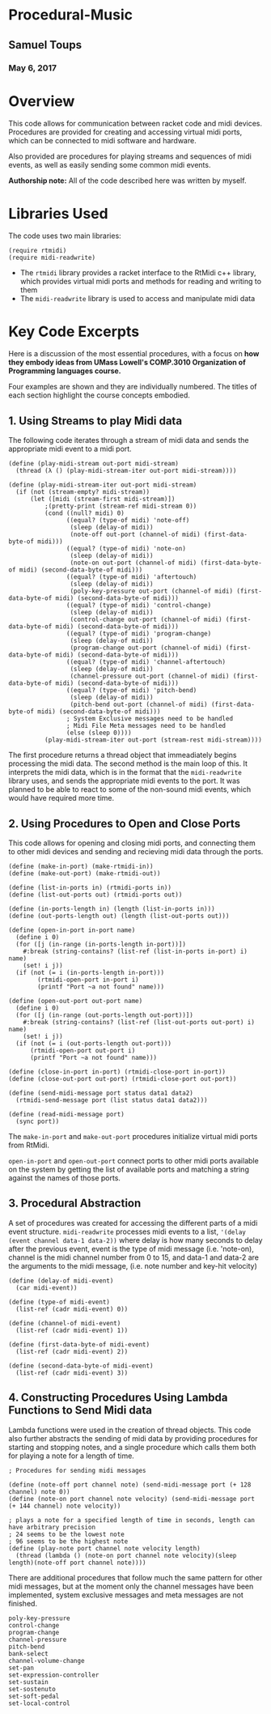 # Procedural-Music

## Samuel Toups
### May 6, 2017

# Overview
This code allows for communication between racket code and midi devices. Procedures are provided for creating and accessing virtual midi ports, which can be connected to midi software and hardware.

Also provided are procedures for playing streams and sequences of midi events, as well as easily sending some common midi events.

**Authorship note:** All of the code described here was written by myself.

# Libraries Used
The code uses two main libraries:

```
(require rtmidi)
(require midi-readwrite)
```

* The ```rtmidi``` library provides a racket interface to the RtMidi c++ library, which provides virtual midi ports and methods for reading and writing to them
* The ```midi-readwrite``` library is used to access and manipulate midi data

# Key Code Excerpts

Here is a discussion of the most essential procedures, with a focus on **how they embody ideas from 
UMass Lowell's COMP.3010 Organization of Programming languages course.** 

Four examples are shown and they are individually numbered. The titles of each section highlight the course concepts embodied.

## 1. Using Streams to play Midi data

The following code iterates through a stream of midi data and sends the appropriate midi event to a midi port.

```
(define (play-midi-stream out-port midi-stream)
  (thread (λ () (play-midi-stream-iter out-port midi-stream))))

(define (play-midi-stream-iter out-port midi-stream)
  (if (not (stream-empty? midi-stream))
      (let ([midi (stream-first midi-stream)])
          ;(pretty-print (stream-ref midi-stream 0))
          (cond ((null? midi) 0)
                ((equal? (type-of midi) 'note-off)
                 (sleep (delay-of midi))
                 (note-off out-port (channel-of midi) (first-data-byte-of midi)))
                ((equal? (type-of midi) 'note-on)
                 (sleep (delay-of midi))
                 (note-on out-port (channel-of midi) (first-data-byte-of midi) (second-data-byte-of midi)))
                ((equal? (type-of midi) 'aftertouch)
                 (sleep (delay-of midi))
                 (poly-key-pressure out-port (channel-of midi) (first-data-byte-of midi) (second-data-byte-of midi)))
                ((equal? (type-of midi) 'control-change)
                 (sleep (delay-of midi))
                 (control-change out-port (channel-of midi) (first-data-byte-of midi) (second-data-byte-of midi)))
                ((equal? (type-of midi) 'program-change)
                 (sleep (delay-of midi))
                 (program-change out-port (channel-of midi) (first-data-byte-of midi) (second-data-byte-of midi)))
                ((equal? (type-of midi) 'channel-aftertouch)
                 (sleep (delay-of midi))
                 (channel-pressure out-port (channel-of midi) (first-data-byte-of midi) (second-data-byte-of midi)))
                ((equal? (type-of midi) 'pitch-bend)
                 (sleep (delay-of midi))
                 (pitch-bend out-port (channel-of midi) (first-data-byte-of midi) (second-data-byte-of midi)))
                ; System Exclusive messages need to be handled
                ; Midi File Meta messages need to be handled
                (else (sleep 0))))
          (play-midi-stream-iter out-port (stream-rest midi-stream))))
 ```
 
The first procedure returns a thread object that immeadiately begins processing the midi data. The second method is the main loop of this. It interprets the midi data, which is in the format that the ```midi-readwrite``` library uses, and sends the appropriate midi events to the port. It was planned to be able to react to some of the non-sound midi events, which would have required more time.

## 2. Using Procedures to Open and Close Ports

This code allows for opening and closing midi ports, and connecting them to other midi devices and sending and recieving midi data through the ports.

```
(define (make-in-port) (make-rtmidi-in))
(define (make-out-port) (make-rtmidi-out))

(define (list-in-ports in) (rtmidi-ports in))
(define (list-out-ports out) (rtmidi-ports out))

(define (in-ports-length in) (length (list-in-ports in)))
(define (out-ports-length out) (length (list-out-ports out)))

(define (open-in-port in-port name)
  (define i 0)
  (for ([j (in-range (in-ports-length in-port))])
    #:break (string-contains? (list-ref (list-in-ports in-port) i) name)
    (set! i j))
  (if (not (= i (in-ports-length in-port)))
        (rtmidi-open-port in-port i)
        (printf "Port ~a not found" name)))

(define (open-out-port out-port name)
  (define i 0)
  (for ([j (in-range (out-ports-length out-port))])
    #:break (string-contains? (list-ref (list-out-ports out-port) i) name)
    (set! i j))
  (if (not (= i (out-ports-length out-port)))
      (rtmidi-open-port out-port i)
      (printf "Port ~a not found" name)))

(define (close-in-port in-port) (rtmidi-close-port in-port))
(define (close-out-port out-port) (rtmidi-close-port out-port))

(define (send-midi-message port status data1 data2)
  (rtmidi-send-message port (list status data1 data2)))

(define (read-midi-message port)
  (sync port))
```

The ```make-in-port``` and ```make-out-port``` procedures initialize virtual midi ports from RtMidi.

```open-in-port``` and ```open-out-port``` connect ports to other midi ports available on the system by getting the list of available ports and matching a string against the names of those ports.

## 3. Procedural Abstraction

A set of procedures was created for accessing the different parts of a midi event structure. ```midi-readwrite``` processes midi events to a list, ```'(delay (event channel data-1 data-2))``` where delay is how many seconds to delay after the previous event, event is the type of midi message (i.e. 'note-on), channel is the midi channel number from 0 to 15, and data-1 and data-2 are the arguments to the midi message, (i.e. note number and key-hit velocity)

```
(define (delay-of midi-event)
  (car midi-event))

(define (type-of midi-event)
  (list-ref (cadr midi-event) 0))

(define (channel-of midi-event)
  (list-ref (cadr midi-event) 1))

(define (first-data-byte-of midi-event)
  (list-ref (cadr midi-event) 2))

(define (second-data-byte-of midi-event)
  (list-ref (cadr midi-event) 3))
```

## 4. Constructing Procedures Using Lambda Functions to Send Midi data

Lambda functions were used in the creation of thread objects. This code also further abstracts the sending of midi data by providing procedures for starting and stopping notes, and a single procedure which calls them both for playing a note for a length of time.

```
; Procedures for sending midi messages

(define (note-off port channel note) (send-midi-message port (+ 128 channel) note 0))
(define (note-on port channel note velocity) (send-midi-message port (+ 144 channel) note velocity))

; plays a note for a specified length of time in seconds, length can have arbitrary precision
; 24 seems to be the lowest note
; 96 seems to be the highest note
(define (play-note port channel note velocity length)
  (thread (lambda () (note-on port channel note velocity)(sleep length)(note-off port channel note))))

```
There are additional procedures that follow much the same pattern for other midi messages, but at the moment only the channel messages have been implemented, system exclusive messages and meta messages are not finished.

```
poly-key-pressure
control-change
program-change
channel-pressure
pitch-bend
bank-select
channel-volume-change
set-pan
set-expression-controller
set-sustain
set-sostenuto
set-soft-pedal
set-local-control
```

